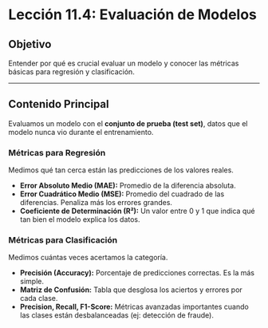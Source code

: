 # Lección 11.4: Evaluación de Modelos

## Objetivo

Entender por qué es crucial evaluar un modelo y conocer las métricas básicas para regresión y clasificación.

---

## Contenido Principal

Evaluamos un modelo con el **conjunto de prueba (test set)**, datos que el modelo nunca vio durante el entrenamiento.

### Métricas para Regresión

Medimos qué tan cerca están las predicciones de los valores reales.

* **Error Absoluto Medio (MAE):** Promedio de la diferencia absoluta.
* **Error Cuadrático Medio (MSE):** Promedio del cuadrado de las diferencias. Penaliza más los errores grandes.
* **Coeficiente de Determinación (R²):** Un valor entre 0 y 1 que indica qué tan bien el modelo explica los datos.

### Métricas para Clasificación

Medimos cuántas veces acertamos la categoría.

* **Precisión (Accuracy):** Porcentaje de predicciones correctas. Es la más simple.
* **Matriz de Confusión:** Tabla que desglosa los aciertos y errores por cada clase.
* **Precision, Recall, F1-Score:** Métricas avanzadas importantes cuando las clases están desbalanceadas (ej: detección de fraude).
